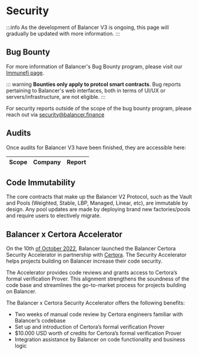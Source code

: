 # Security

:::info
As the development of Balancer V3 is ongoing, this page will gradually be updated with more information.
:::

## Bug Bounty

For more information of Balancer's Bug Bounty program, please visit our [Immunefi page](https://immunefi.com/bounty/balancer/).

::: warning
**Bounties only apply to protcol smart contracts**. Bug reports pertaining to Balancer's web interfaces, both in terms of UI/UX or servers/infrastructure, are not eligible.
:::

For security reports outside of the scope of the bug bounty program, please reach out via security@balancer.finance

## Audits

Once audits for Balancer V3 have been finished, they are accessible here:

| Scope                             | Company       | Report                                                                                                         |
| --------------------------------- | ------------- | -------------------------------------------------------------------------------------------------------------- |

## Code Immutability
The core contracts that make up the Balancer V2 Protocol, such as the Vault and Pools (Weighted, Stable, LBP, Managed, Linear, etc), are immutable by design. Any pool updates are made by deploying brand new factories/pools and require users to electively migrate.

## Balancer x Certora Accelerator

On the 10th [of October 2022](https://medium.com/balancer-protocol/balancer-and-certora-launch-security-accelerator-420d3b839a37), Balancer launched the Balancer Certora Security Accelerator in partnership with [Certora](https://www.certora.com/). The Security Accelerator helps projects building on Balancer increase their code security.

The Accelerator provides code reviews and grants access to Certora’s formal verification Prover. This alignment strengthens the soundness of the code base and streamlines the go-to-market process for projects building on Balancer.

The Balancer x Certora Security Accelerator offers the following benefits:

- Two weeks of manual code review by Certora engineers familiar with Balancer’s codebase
- Set up and introduction of Certora’s formal verification Prover
- $10.000 USD worth of credits for Certora’s formal verification Prover
- Integration assistance by Balancer on code functionality and business logic
